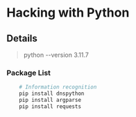 # Hacking with Python

## Details

> python --version 3.11.7

### Package List

```py
    # Information recognition
    pip install dnspython
    pip install argparse
    pip install requests
```
